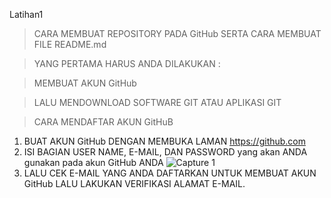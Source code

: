 Latihan1

> CARA MEMBUAT REPOSITORY PADA GitHub  SERTA CARA MEMBUAT FILE README.md 

> YANG PERTAMA HARUS ANDA DILAKUKAN :

> MEMBUAT AKUN GitHub 

> LALU MENDOWNLOAD SOFTWARE GIT ATAU APLIKASI GIT

> CARA MENDAFTAR AKUN GitHuB

1. BUAT AKUN GitHub DENGAN MEMBUKA LAMAN https://github.com
2. ISI BAGIAN USER NAME, E-MAIL, DAN PASSWORD yang akan ANDA gunakan pada akun GitHub ANDA
![Capture 1](https://user-images.githubusercontent.com/56963083/67616964-8bc6d000-f808-11e9-9c41-30a219913337.PNG)
3. LALU CEK E-MAIL YANG ANDA DAFTARKAN UNTUK MEMBUAT AKUN GitHub LALU LAKUKAN VERIFIKASI ALAMAT E-MAIL.
